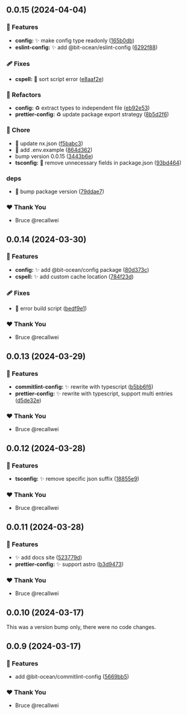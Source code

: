 ## 0.0.15 (2024-04-04)

### 🚀 Features

- **config:** :sparkles: make config type readonly ([165b0db](https://github.com/bit-ocean-studio/infra/commit/165b0db))
- **eslint-config:** :sparkles: add @bit-ocean/eslint-config ([6292f88](https://github.com/bit-ocean-studio/infra/commit/6292f88))

### 🩹 Fixes

- **cspell:** :bug: sort script error ([e8aaf2e](https://github.com/bit-ocean-studio/infra/commit/e8aaf2e))

### 💅 Refactors

- **config:** :recycle: extract types to independent file ([eb92e53](https://github.com/bit-ocean-studio/infra/commit/eb92e53))
- **prettier-config:** :recycle: update package export strategy ([8b5d2f6](https://github.com/bit-ocean-studio/infra/commit/8b5d2f6))

### 🏡 Chore

- :hammer: update nx.json ([f5babc3](https://github.com/bit-ocean-studio/infra/commit/f5babc3))
- :hammer: add .env.example ([864d362](https://github.com/bit-ocean-studio/infra/commit/864d362))
- bump version 0.0.15 ([3443b6e](https://github.com/bit-ocean-studio/infra/commit/3443b6e))
- **tsconfig:** :hammer: remove unnecessary fields in package.json ([93bd464](https://github.com/bit-ocean-studio/infra/commit/93bd464))

### deps

- :rocket: bump package version ([79ddae7](https://github.com/bit-ocean-studio/infra/commit/79ddae7))

### ❤️ Thank You

- Bruce @recallwei

## 0.0.14 (2024-03-30)

### 🚀 Features

- **config:** :sparkles: add @bit-ocean/config package ([80d373c](https://github.com/bit-ocean-studio/infra/commit/80d373c))
- **cspell:** :sparkles: add custom cache location ([784f23d](https://github.com/bit-ocean-studio/infra/commit/784f23d))

### 🩹 Fixes

- :bug: error build script ([bedf9e1](https://github.com/bit-ocean-studio/infra/commit/bedf9e1))

### ❤️ Thank You

- Bruce @recallwei

## 0.0.13 (2024-03-29)

### 🚀 Features

- **commitlint-config:** :sparkles: rewrite with typescript ([b5bb6f6](https://github.com/bit-ocean-studio/infra/commit/b5bb6f6))
- **prettier-config:** :sparkles: rewrite with typescript, support multi entries ([d5de32e](https://github.com/bit-ocean-studio/infra/commit/d5de32e))

### ❤️ Thank You

- Bruce @recallwei

## 0.0.12 (2024-03-28)

### 🚀 Features

- **tsconfig:** :sparkles: remove specific json suffix ([18855e9](https://github.com/bit-ocean-studio/infra/commit/18855e9))

### ❤️ Thank You

- Bruce @recallwei

## 0.0.11 (2024-03-28)

### 🚀 Features

- :sparkles: add docs site ([523779d](https://github.com/bit-ocean-studio/infra/commit/523779d))
- **prettier-config:** :sparkles: support astro ([b3d9473](https://github.com/bit-ocean-studio/infra/commit/b3d9473))

### ❤️ Thank You

- Bruce @recallwei

## 0.0.10 (2024-03-17)

This was a version bump only, there were no code changes.

## 0.0.9 (2024-03-17)

### 🚀 Features

- add @bit-ocean/commitlint-config ([5669bb5](https://github.com/bit-ocean-studio/infra/commit/5669bb5))

### ❤️ Thank You

- Bruce @recallwei
